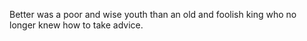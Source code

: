 Better was a poor and wise youth than an old and foolish king who no longer knew how to take advice.
